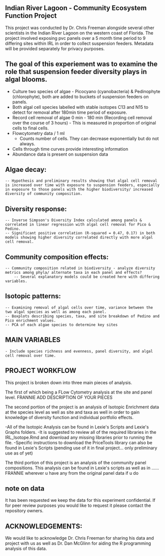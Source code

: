## Indian River Lagoon - Community Ecosystem Function Project
This project was conducted by Dr. Chris Freeman alongside several other scientists in the Indian River Lagoon on the western coast of Florida. The project involved exposing pvc panels over a 5 month time period to 9 differing sites within IRL in order to collect suspension feeders. Metadata will be provided separately for privacy purposes.

## The goal of this experiement was to examine the role that suspension feeder diversity plays in algal blooms. 

- Culture two species of algae - Picocyano (cyanobacteria) & Pedinophyte (chlorophyte), both are added to buckets of suspension feeders on panels. 
-  Both algal cell species labelled with stable isotopes C13 and N15 to detect for removal after 180min time period of exposure. 
- Record cell removal of algae 0 min - 180 min (Recording cell removal over the course of 3 hours) - This is measured in proportion of original cells to final cells.
- Flowcytometry data / 1 ml
    - Counts number of cells. They can decrease exponentially but do not always. 
- Cells through time curves provide interesting information
- Abundance data is present on suspension data 

## Algae decay: 
    -- Hypothesis and preliminary results showing that algal cell removal is increased over time with exposure to suspension feeders, especially in exposure to those panels with the higher biodiversity/ increased diversity of community composition. 

## Diversity response:
    -- Inverse Simpson's Diversity Index calculated among panels & correlated in linear regression with algal cell removal for Pico & Pedino.
    -- Significant positive correlation (R-squared = 0.47, 0.17) in both models showing higher diversity correlated directly with more algal cell removal. 

## Community composition effects: 
    -- Community composition related in biodiversity - analyze diversity metrics among phyla/ alternate taxa in each panel and effects? 
        -- Several explanatory models could be created here with differing variables. 

## Isotopic patterns:
    -- Examining removal of algal cells over time, variance between the two algal species as well as among each panel. 
    -- Boxplots describing species, taxa, and site breakdown of Pedino and Pico enrichment values.
    -- PCA of each algae species to determine key sites 
    
## MAIN VARIABLES   
    - Include species richness and evenness, panel diversity, and algal cell removal over time. 
    
## PROJECT WORKFLOW

This project is broken down into three main pieces of analysis. 

The first of which being a FLow Cytometry analysis at the site and panel level. 
FRANNIE ADD DESCRIPTION OF YOUR PIECES

The second portion of the project is an analysis of Isotopic Enrichment data at the species level as well as site and taxa as well in order to gain knowledge of diversity function and individual portfolio effects. 

-All of the Isotopic Analysis can be found in Lexie's Scripts and Lexie's Graphs folders. 
-It is suggested to review all of the required libraries in the IRL_Isotope.Rmd and download any missing libraries prior to running the file. 
-Specific instructions to download the PriceTools library can also be found in Lexie's Scripts (pending use of it in final project... only preliminary use as of yet)

The third portion of this project is an analysis of the community panel compositions. 
This analysis can be found in Lexie's scripts as well as in ...... FRANNIE wherever u have any from the original panel data if u do

## note on data
It has been requested we keep the data for this experiment confidential. If for peer review purposes you would like to request it please contact the repository owners.
    
## ACKNOWLEDGEMENTS:

We would like to acknowledge Dr. Chris Freeman for sharing his data and project with us as well as Dr. Dan McGlinn for aiding the R programming analysis of this data. 
    
  
